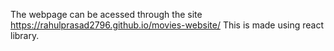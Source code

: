 The webpage can be acessed through the site https://rahulprasad2796.github.io/movies-website/
This is made using react library.
